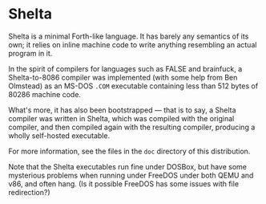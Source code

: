 Shelta
======

Shelta is a minimal Forth-like language.  It has barely any semantics of its
own; it relies on inline machine code to write anything resembling an actual
program in it.

In the spirit of compilers for languages such as FALSE and brainfuck, a
Shelta-to-8086 compiler was implemented (with some help from Ben Olmstead) as
an MS-DOS `.COM` executable containing less than 512 bytes of 80286 machine
code.

What's more, it has also been bootstrapped — that is to say, a Shelta compiler
was written in Shelta, which was compiled with the original compiler, and then
compiled again with the resulting compiler, producing a wholly self-hosted
executable.

For more information, see the files in the `doc` directory of this distribution.

Note that the Shelta executables run fine under DOSBox, but have some
mysterious problems when running under FreeDOS under both QEMU and v86, and
often hang.  (Is it possible FreeDOS has some issues with file redirection?)

